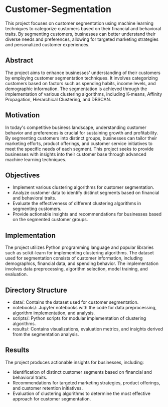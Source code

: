 # Customer-Segmentation
This project focuses on customer segmentation using machine learning techniques to categorize customers based on their financial and behavioral traits. By segmenting customers, businesses can better understand their diverse needs and preferences, allowing for targeted marketing strategies and personalized customer experiences.

## Abstract
The project aims to enhance businesses' understanding of their customers by employing customer segmentation techniques. It involves categorizing customers based on factors such as spending habits, income levels, and demographic information. The segmentation is achieved through the implementation of various clustering algorithms, including K-means, Affinity Propagation, Hierarchical Clustering, and DBSCAN.

## Motivation
In today's competitive business landscape, understanding customer behavior and preferences is crucial for sustaining growth and profitability. By segmenting customers into distinct groups, businesses can tailor their marketing efforts, product offerings, and customer service initiatives to meet the specific needs of each segment. This project seeks to provide businesses with insights into their customer base through advanced machine learning techniques.

## Objectives
* Implement various clustering algorithms for customer segmentation.
* Analyze customer data to identify distinct segments based on financial and behavioral traits.
* Evaluate the effectiveness of different clustering algorithms in segmenting customers.
* Provide actionable insights and recommendations for businesses based on the segmented customer groups.

## Implementation
The project utilizes Python programming language and popular libraries such as scikit-learn for implementing clustering algorithms. The dataset used for segmentation consists of customer information, including demographics, financial data, and spending behavior. The implementation involves data preprocessing, algorithm selection, model training, and evaluation.

## Directory Structure
* data/: Contains the dataset used for customer segmentation.
* notebooks/: Jupyter notebooks with the code for data preprocessing, algorithm implementation, and analysis.
* scripts/: Python scripts for modular implementation of clustering algorithms.
* results/: Contains visualizations, evaluation metrics, and insights derived from the segmentation analysis.

## Results

The project produces actionable insights for businesses, including:

* Identification of distinct customer segments based on financial and behavioral traits.
* Recommendations for targeted marketing strategies, product offerings, and customer retention initiatives.
* Evaluation of clustering algorithms to determine the most effective approach for customer segmentation.
